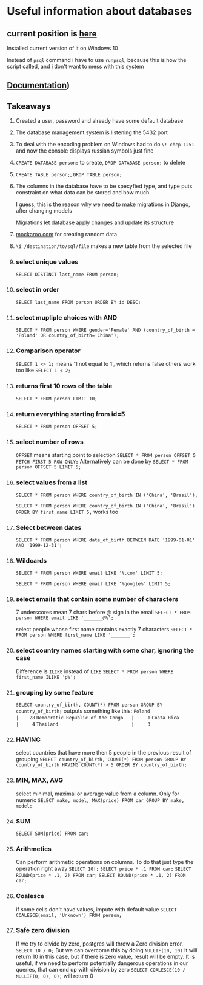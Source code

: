 # Useful information about databases

## current position is [here](https://youtu.be/qw--VYLpxG4?list=PL_nqSomxocMzoZPxiZGs5fxudJxaXZwd9&t=6815)

Installed current version of it on Windows 10

Instead of `psql` command i have to use `runpsql`, because this is how the script called, and i don't want to mess with this system

## [Documentation](https://www.postgresql.org/docs/11/index.html))

## Takeaways

1. Created a user, password and already have some default database

2. The database management system is listening the 5432 port

3. To deal with the encoding problem on Windows had to do `\! chcp 1251` and now the console displays russian symbols just fine

4. `CREATE DATABASE person;` to create, `DROP DATABASE person;` to delete

5. `CREATE TABLE person;`, `DROP TABLE person;`

6. The columns in the database have to be specyfied type, and type puts constraint on what data can be stored and how much

    I guess, this is the reason why we need to make migrations in Django, after changing models

    Migrations let database apply changes and update its structure

7. [mockaroo.com](https://mockaroo.com/) for creating random data

8. `\i /destination/to/sql/file` makes a new table from the selected file

9. ### select unique values

    `SELECT DISTINCT last_name FROM person;`

10. ### select in order

    `SELECT last_name FROM person ORDER BY id DESC;`

11. ### select mupliple choices with AND

    `SELECT * FROM person WHERE gender='Female' AND (country_of_birth = 'Poland' OR country_of_birth='China');`

12. ### Comparison operator

    `SELECT 1 <> 1;` means '1 not equal to 1', which returns false
    others work too like `SELECT 1 < 2;`

13. ### returns first 10 rows of the table

    `SELECT * FROM person LIMIT 10;`

14. ### return everything starting from id=5

    `SELECT * FROM person OFFSET 5;`

15. ### select number of rows

    `OFFSET` means starting point to selection
    `SELECT * FROM person OFFSET 5 FETCH FIRST 5 ROW ONLY;`
    Alternatively can be done by `SELECT * FROM person OFFSET 5 LIMIT 5;`

16. ### select values from a list

    `SELECT * FROM person WHERE country_of_birth IN ('China', 'Brasil');`

    `SELECT * FROM person WHERE country_of_birth IN ('China', 'Brasil') ORDER BY first_name LIMIT 5;` works too

17. ### Select between dates

    `SELECT * FROM person WHERE date_of_birth BETWEEN DATE '1999-01-01' AND '1999-12-31';`

18. ### Wildcards

    `SELECT * FROM person WHERE email LIKE '%.com' LIMIT 5;`

    `SELECT * FROM person WHERE email LIKE '%google%' LIMIT 5;`

19. ### select emails that contain some number of characters

    7 underscores mean 7 chars before @ sign in the email
    `SELECT * FROM person WHERE email LIKE '_______@%';`

    select people whose first name contains exactly 7 characters
    `SELECT * FROM person WHERE first_name LIKE '_______';`

20. ### select country names starting with some char, ignoring the case

    Difference is `ILIKE` instead of `LIKE`
    `SELECT * FROM person WHERE first_name ILIKE 'p%';`

21. ### grouping by some feature

    `SELECT country_of_birth, COUNT(*) FROM person GROUP BY country_of_birth;`
    outputs something like this:
    `Poland                             |    28`
    `Democratic Republic of the Congo   |     1`
    `Costa Rica                         |     4`
    `Thailand                           |     3`

22. ### HAVING

    select countries that have more then 5 people in the previous result of grouping
    `SELECT country_of_birth, COUNT(*) FROM person GROUP BY country_of_birth HAVING COUNT(*) > 5 ORDER BY country_of_birth;`

23. ### MIN, MAX, AVG

    select minimal, maximal or average value from a column. Only for numeric
    `SELECT make, model, MAX(price) FROM car GROUP BY make, model;`

24. ### SUM

    `SELECT SUM(price) FROM car;`

25. ### Arithmetics

    Can perform arithmetic operations on columns. To do that just type the operation right away
    `SELECT 10!;`
    `SELECT price * .1 FROM car;`
    `SELECT ROUND(price * .1, 2) FROM car;`
    `SELECT ROUND(price * .1, 2) FROM car;`

26. ### Coalesce

    if some cells don't have values, impute with default value
    `SELECT COALESCE(email, 'Unknown') FROM person;`

27. ### Safe zero division

    If we try to divide by zero, postgres will throw a Zero division error.
    `SELECT 10 / 0;`
    But we can overcome this by doing `NULLIF(10, 10)`
    It will return 10 in this case, but if there is zero value, result will be empty.
    It is useful, if we need to perform potentially dangerous operations in our queries,
    that can end up with division by zero
    `SELECT COALESCE(10 / NULLIF(0, 0), 0);` will return 0
